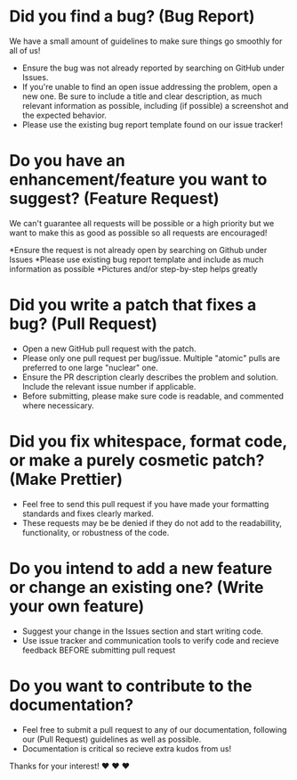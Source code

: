 # Did you find a bug? (Bug Report)

We have a small amount of guidelines to make sure things go smoothly for all of us!

* Ensure the bug was not already reported by searching on GitHub under Issues.
* If you're unable to find an open issue addressing the problem, open a new one. Be sure to include a title and clear description, as much relevant information as possible, including (if possible) a screenshot and the expected behavior.
* Please use the existing bug report template found on our issue tracker!

# Do you have an enhancement/feature you want to suggest? (Feature Request)

We can't guarantee all requests will be possible or a high priority but we want to make this as good as possible so all requests are encouraged!

*Ensure the request is not already open by searching on Github under Issues
*Please use existing bug report template and include as much information as possible
*Pictures and/or step-by-step helps greatly

# Did you write a patch that fixes a bug? (Pull Request)

* Open a new GitHub pull request with the patch.
* Please only one pull request per bug/issue. Multiple "atomic" pulls are preferred to one large "nuclear" one.
* Ensure the PR description clearly describes the problem and solution. Include the relevant issue number if applicable.
* Before submitting, please make sure code is readable, and commented where necessicary.

# Did you fix whitespace, format code, or make a purely cosmetic patch? (Make Prettier)

* Feel free to send this pull request if you have made your formatting standards and fixes clearly marked.
* These requests may be be denied if they do not add to the readabillity, functionality, or robustness of the code.

# Do you intend to add a new feature or change an existing one? (Write your own feature)

* Suggest your change in the Issues section and start writing code.
* Use issue tracker and communication tools to verify code and recieve feedback BEFORE submitting pull request

# Do you want to contribute to the documentation?

* Feel free to submit a pull request to any of our documentation, following our (Pull Request) guidelines as well as possible.
* Documentation is critical so recieve extra kudos from us!

Thanks for your interest! ❤️ ❤️ ❤️
